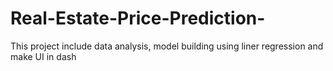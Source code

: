 # Real-Estate-Price-Prediction-
This project include data analysis, model building using liner regression and make UI in dash 
